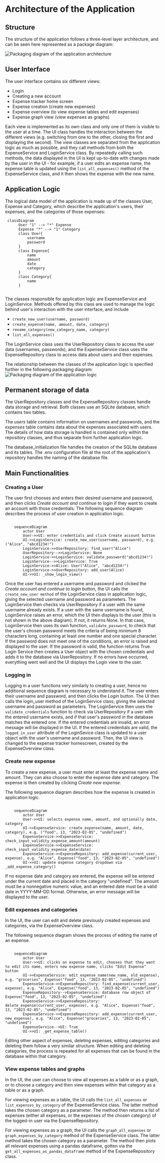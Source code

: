 # Architecture of the Application

## Structure

The structure of the application follows a three-level layer architecture, and can be seen here represented as a package diagram:

![Packaging diagram of the application architecture](./images/architecture_diagram.png)

## User Interface

The user interface contains six different views:
- Login
- Creating a new account
- Expense tracker home screen
- Expense creation (create new expenses)
- Expense overview (to view expense tables and edit expenses)
- Expense graph view (view expenses as graphs)

Each view is implemented as its own class and only one of them is visible to the user at a time. The UI class handles the interaction between the different views (e.g. switching from one to the other, closing the first and displaying the second). The view classes are separated from the application logic as much as possible, and they call methods from both the ExpenseService and LoginService class. By repeatedly calling such methods, the data displayed in the UI is kept up-to-date with changes made by the user in the UI - for example, if a user edits an expense name, the expense table is updated using the `list_all_expenses()` method of the ExpenseService class, and it then shows the expense with the new name. 

## Application Logic
The logical data model of the application is made up of the classes User, Expense and Category, which describe the application's users, their expenses, and the categories of those expenses:

```mermaid
 classDiagram
      User "1" --> "*" Expense
      Expense "*" --> "1" Category
      class User{
          username
          password
      }
      class Expense{
          name
          amount
          date
          category
      }
      class Category{
          name
      }
      
```

The classes responsible for application logic are ExpenseService and LoginService. Methods offered by this class are used to manage the logic behind user's interaction with the user interface, and include
- `create_new_user(username, password)`
- `create_expense(name, amount, date, category)`
- `rename_category(new_category_name, category)`
- `list_all_expenses()`

The LoginService class uses the UserRepository class to access the user data (usernames, passwords), and the ExpenseService class uses the ExpenseRepository class to access data about users and their expenses.

The relationship between the classes of the application logic is specified further in the following packaging diagram:
![Packaging diagram of the application logic](./images/class_diagram.png)

## Permanent storage of data
The UserRepository classes and the ExpenseRepository classes handle data storage and retrieval. Both classes use an SQLite database, which contains two tables.

The *users* table contains information on usernames and passwords, and the *expenses* table contains data about the expenses associated with users. The details of how data storage is handled is contained only within the repository classes, and thus separate from further application logic.

The database_initialization file handles the creation of the SQLite database and its tables.
The .env configuration file at the root of the application's repository handles the naming of the database file.

## Main Functionalities

### Creating a User 

The user first chooses and enters their desired username and password, and then clicks *Create account and continue to login* if they want to create an account with those credentials. The following sequence diagram describes the process of user creation in application logic.

```mermaid

    sequenceDiagram
        actor User
        User->>UI: enter credentials and click Create account button
        UI->>LoginService: create_new_user(username, password), e.g. ("Alice", "abcd1234!")
        LoginService->>UserRepository: find_user("Alice")
        UserRepository-->>LoginService: None
        LoginService->>LoginService: validate_password("abcd1234!")
        LoginService-->>LoginService: True
        LoginService->>Alice: User("Alice", "abcd1234!")
        LoginService->>UserRepository: add_user(Alice)
        UI->>UI: _show_login_view()

```
Once the user has entered a username and password and clicked the *Create account and continue to login* button, the UI calls the `create_new_user method` of the LoginService class in application logic, giving the selected username and password as parameters. The LoginService then checks via UserRepository if a user with the same username already exists. If a user with the same username is found, LoginService raises an error, which the UI then displays to the user (this is not shown in the above diagram). If not, it returns None. In that case, LoginService then uses its own function, `validate_password`, to check that the user's chosen password meets the criteria of being minimum 8 characters long, containing at least one number and one special character. If the password does not meet one of the conditions, an error is raised and displayed to the user. If the password is valid, the function returns True. Login Service then creates a User object with the chosen credentials and adds it to the database via UserRepository. If no errors have occurred, everything went well and the UI displays the Login view to the user.

### Logging in

Logging in a user functions very similarly to creating a user, hence no additional sequence diagram is necessary to understand it. The user enters their username and password, and then clicks the *Login* button. The UI then calls the login_user method of the LoginService class, giving the selected username and password as parameters. The LoginService then uses the `validate_credentials` function to check via UserRepository if a user with the entered username exists, and if that user's password in the database matches the entered one. If the entered credentials are invalid, an error message will be displayed in the UI. If the entered credentials are valid, the `logged_in_user` attribute of the LoginSevice class is updated to a user object with the user's username and password. Then, the UI view is changed to the expense tracker homescreen, created by the ExpenseOverview class.

### Create new expense
To create a new expense, a user must enter at least the expense name and amount. They can also choose to enter the expense date and category. The expense is then created by clicking *Create new expense*.

The following sequence diagram describes how the expense is created in application logic.

```mermaid

    sequenceDiagram
        actor User
        User->>UI: selects expense name, amount, and optionally date, category
        UI->>ExpenseService: create_expense(name, amount, date, category), e.g. ("food", 13, "2023-02-05", "undefined")
        ExpenseService->>ExpenseService: check_input_validity_expense_amount(amount)
        ExpenseService->>ExpenseService: check_input_validity_expense_date(date)
        ExpenseService->>ExpenseRepository: add_expense(current_user, expense), e.g. "Alice", Expense("food", 13, "2023-02-05", "undefined")
        UI->>UI: update expense category dropdown via _add_expense_category()
```

If no expense date and category are entered, the expense will be entered under the current date and placed in the category "undefined". 
The amount must be a nonnegative numeric value, and an entered date must be a valid date in YYYY-MM-DD format. Otherwise, an error message will be displayed to the user.

### Edit expenses and categories
In the UI, the user can edit and delete previously created expenses and categories, via the ExpenseOverview class. 

The following sequence diagram shows the process of editing the name of an expense.


```mermaid

    sequenceDiagram
        actor User
        User->>UI: clicks on expense to edit, chooses that they want to edit its name, enters new expense name, clicks "Edit Expense" button
        UI->>ExpenseService: edit_expense_name(new_name, old_expense), e.g. "groceries", Expense("food", 13, "2023-02-05", "undefined")
        ExpenseService->>ExpenseRepository: find_expense(current_user, expense), e.g. "Alice", Expense("food", 13, "2023-02-05", "undefined")
        ExpenseRepository-->ExpenseService: database row object of Expense("food", 13, "2023-02-05", "undefined")
        ExpenseService->>ExpenseRepository: delete_expense(current_user, expense), e.g. "Alice", Expense("food", 13, "2023-02-05", "undefined")
        ExpenseService->>ExpenseRepository: add_expense(current_user, new_expense), e.g. "Alice", Expense("groceries", 13, "2023-02-05", "undefined")
        ExpenseService-->UI: True
        UI->>UI: _get_expense_table()

```

Editing other aspect of expenses, deleting expenses, editing categories and deleting them follow a very similar structure. When editing and deleting categories, the process is repeated for all expenses that can be found in the database within that category.

### View expense tables and graphs
In the UI, the user can choose to view all expenses as a table or as a graph, or to choose a category and then view expenses within that category as a table or as a graph.

For viewing expenses as a table, the UI calls the `list_all_expenses` or `list_expenses_by_category` of the ExpenseService class. The latter method takes the chosen category as a parameter. The method then returns a list of expenses (either all expenses, or the expenses of the chosen category) of the logged-in user via the ExpenseRepository.

For viewing expenses as a graph, the UI calls the `graph_all_expenses` or `graph_expenses_by_category` method of the ExpenseService class. The latter method takes the chosen category as a parameter. The method then plots all relevant expenses using a pandas dataframe, gotten via the `get_all_expenses_as_pandas_dataframe` method of the ExpenseRepository class.
